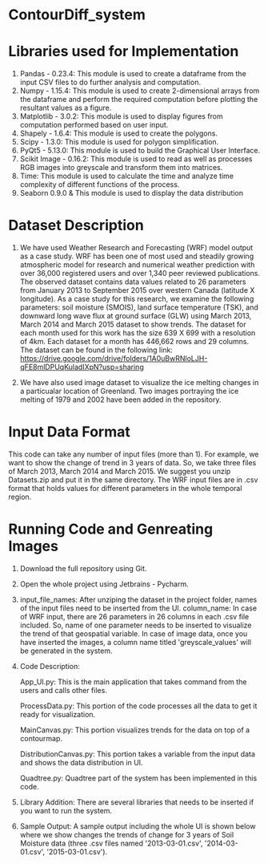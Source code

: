 # ContourDiff_system

# Libraries used for Implementation
1. Pandas - 0.23.4: This module is used to create a dataframe from the input CSV files to do further analysis and computation.
2. Numpy - 1.15.4: This module is used to create 2-dimensional arrays from the dataframe and perform the required computation before plotting the resultant values as a figure.
3. Matplotlib - 3.0.2: This module is used to display figures from computation performed based on user input.
4. Shapely - 1.6.4: This module is used to create the polygons.
5. Scipy - 1.3.0: This module is used for polygon simplification.
6. PyQt5 - 5.13.0: This module is used to build the Graphical User Interface.
7. Scikit Image - 0.16.2: This module is used to read as well as processes RGB images into greyscale and transform them into matrices.
8. Time: This module is used to calculate the time and analyze time complexity of different functions of the process.
9. Seaborn 0.9.0 & This module is used to display the data distribution

# Dataset Description
1. We have used Weather Research and Forecasting (WRF) model output as a case study. WRF has been one of most used and steadily growing atmospheric model for research and numerical weather prediction with over 36,000 registered users and over 1,340 peer reviewed publications. The observed dataset contains data values related to 26 parameters from January 2013 to September 2015 over western Canada (latitude X longitude). As a case study for this research, we examine the following parameters: soil moisture (SMOIS), land surface temperature (TSK), and downward long wave flux at ground surface (GLW) using March 2013, March 2014 and March 2015 dataset to show trends. The dataset for each month used for this work has the size 639 X 699 with a resolution of 4km. Each dataset for a month has 446,662 rows and 29 columns. The dataset can be found in the following link: https://drive.google.com/drive/folders/1A0uBwRNloLJH-qFE8mlDPUqKuladIXpN?usp=sharing

2. We have also used image dataset to visualize the ice melting changes in a particualar location of Greenland. Two images portraying the ice melting of 1979 and 2002 have been added in the repository.


# Input Data Format
This code can take any number of input files (more than 1). For example, we want to show the change of trend in 3 years of data. So, we take three files of March 2013, March 2014 and March 2015. We suggest you unzip Datasets.zip and put it in the same directory. The WRF input files are in .csv format that holds values for different parameters in the whole temporal region. 

# Running Code and Genreating Images
1. Download the full repository using Git.
2. Open the whole project using Jetbrains - Pycharm. 
3. input_file_names: After unziping the dataset in the project folder, names of the input files need to be inserted from the UI.
column_name: In case of WRF input, there are 26 parameters in 26 columns in each .csv file included. So, name of one parameter needs to be inserted to visualize the trend of that geospatial variable. In case of image data, once you have inserted the images, a column name titled 'greyscale_values' will be generated in the system.
4. Code Description: 

   App_UI.py: This is the main application that takes command from the users and calls other files. 
   
   ProcessData.py: This portion of the code processes all the data to get it ready for visualization.
   
   MainCanvas.py: This portion visualizes trends for the data on top of a contourmap.
   
   DistributionCanvas.py: This portion takes a variable from the input data and shows the data distribution in UI.
   
   Quadtree.py: Quadtree part of the system has been implemented in this code.
   
5. Library Addition:
There are several libraries that needs to be inserted if you want to run the system. 
6. Sample Output: 
A sample output including the whole UI is shown below where we show changes the trends of change for 3 years of Soil Moisture data (three .csv files named '2013-03-01.csv', '2014-03-01.csv', '2015-03-01.csv').


   
   







